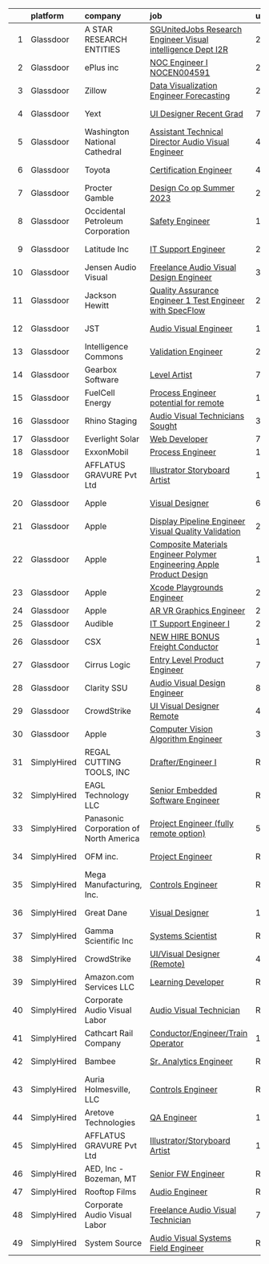 

|    | platform    | company                                | job                                                                                                                                                                                                                                                                                                                                                                                                                                                                                                                                                                                                                                                                                                                                                                                                                                                                                                                                                                                                                                                                                                                                                                                                                                                                                                                                       | update_time   | location                   |
|---:|:------------|:---------------------------------------|:------------------------------------------------------------------------------------------------------------------------------------------------------------------------------------------------------------------------------------------------------------------------------------------------------------------------------------------------------------------------------------------------------------------------------------------------------------------------------------------------------------------------------------------------------------------------------------------------------------------------------------------------------------------------------------------------------------------------------------------------------------------------------------------------------------------------------------------------------------------------------------------------------------------------------------------------------------------------------------------------------------------------------------------------------------------------------------------------------------------------------------------------------------------------------------------------------------------------------------------------------------------------------------------------------------------------------------------|:--------------|:---------------------------|
|  1 | Glassdoor   | A STAR RESEARCH ENTITIES               | [ SGUnitedJobs Research Engineer  Visual intelligence Dept   I2R](https://www.glassdoor.com/partner/jobListing.htm?pos=112&ao=1136043&s=58&guid=00000182153f3e9fbce4473bcef7d6aa&src=GD_JOB_AD&t=SR&vt=w&cs=1_6c81a1d7&cb=1658213843074&jobListingId=1008012696434&jrtk=3-0-1g8ajufnakuhc801-1g8ajufnqimbe800-32136e59615645e9-)                                                                                                                                                                                                                                                                                                                                                                                                                                                                                                                                                                                                                                                                                                                                                                                                                                                                                                                                                                                                          | 24h           | Marina, CA                 |
|  2 | Glassdoor   | ePlus inc                              | [NOC Engineer I   NOCEN004591](https://www.glassdoor.com/partner/jobListing.htm?pos=106&ao=1110586&s=58&guid=00000182153f3e9fbce4473bcef7d6aa&src=GD_JOB_AD&t=SR&vt=w&ea=1&cs=1_5d0c7cab&cb=1658213843073&jobListingId=1008011876262&cpc=8795CF9063CD573D&jrtk=3-0-1g8ajufnakuhc801-1g8ajufnqimbe800-c1a1146e7f5137f4--6NYlbfkN0B4q5ZfxtiYuHthRCrlNTaH3IgnRrb9iipLWN6eJD-7mZ_ik5fnnuNKhefJl6Hd362IS3-0FZIx51FzY_3PUMRlDhfarsQtnp610R3xYIa8GjsybH7Oi5BiUtKYyjtQQ6YMLsRQJYeScemAA8iD8L7BzfMIXfYz97mQEdjvaMQTiROmAkloMCW4TlLqcYedaWwK6hjyd7c0MWS2EcZpg4ZytDlztnOGyySxAVV_xij2hzWsEjyoGjwNkreWg8AzPVK8CciYu3zYMm9JGweT-DqLydSsSc2XkV3bQjy7NhmAxlg495qNF2XjGC_lNOUsAdc-a7TxFs1nuIL6Su0hWMsS9rRvKUQlpg4e8VqRZ7-42NI4h6AS8YUpyenSf60og-YjYmZJld3DOTdJzVeYRcHeGXKjUYW9B4rZkFxC5H9xKXzODctGvpmDEukerNc2X3o5PIo8sd9m9M_CkzePNoND8XjW1cLHYudXCd2TdOdk2WMafjmRHSMrlRPVB1kzcaY%3D)                                                                                                                                                                                                                                                                                                                                                                                                                                                                     | 24h           | Morrisville, NC            |
|  3 | Glassdoor   | Zillow                                 | [Data Visualization Engineer  Forecasting](https://www.glassdoor.com/partner/jobListing.htm?pos=105&ao=1110586&s=58&guid=00000182153f3e9fbce4473bcef7d6aa&src=GD_JOB_AD&t=SR&vt=w&cs=1_3de66ef8&cb=1658213843073&jobListingId=1008009974924&cpc=F41FEAB56D215062&jrtk=3-0-1g8ajufnakuhc801-1g8ajufnqimbe800-d868c07c2d356997--6NYlbfkN0ANMurRYyPEXg08u6OamUd1Mvhk-zhFSGYIZgoJR86UvQ_x0FKK8TrZZD49G3rLjS9351-x-6No9vewroK0RXymf7S6wVjZVN8dUa83l-lG8IH5BTIaSZCla6psNZzsj5Wpnh3AdSsRyIX-VMatVbzKAdaws98VPrDJtGKnFD3ZFpT2kFmuIXPcDTHd_FADegJ-Hi5MLdX4avsbhrYMLh_QYBuLARZrZO2p2eQ2Yt7FSMIsryaHH5_2Wsqvq48UsSHKp2lfaNrXwXH55VSOSuwndnkwe0VrPbjQ6Kk4IgjYRZei6Lu4na6RKbF6ReQV8QAevPQkYOmRsJkwRHNfFrOAQiaHzln62OOHKGH4eUppjgxV-B_u1bTEtyIzSgLgSgsv1FPvdVa2e16U67ASV4gvNosWsXWRtTzDKJf6e-QZO_5Q2DQFre0VF8Rwf4Tlkb_LX4nO8cgmh4MSIYCJzgHaShs0gjed-vG8U6tFjCpwyIBxQbBhhlPnta4hw37dCIbzmLgAH0rWsLmJmp3MkLr9aXMEhLl5d3UrOd4I48C0Yv2zTg2nOY3CcYtiTqg4Hwyhq3BRi8L4CtKwx2qrzorisaZQk2igs7LOVy_4G3HFa3tV5_uGJ04TAza3MsKGt-yUbSo3I3kd-CIP3BhV34VYTy3U9Pu2iLND10kRGpfsoeYxx9ioh7C6vdL4wyZ7GyMchfEhAAzcj3DcLHN0PsDLL4PPJwTvRnaByklzsKuGgvyM_kMHDKjKRp-Hyyf4Hp7l4DlJEFFfuK44I2DRnbP5Z6K0tk5ggQmpsERa7V_75uaK1sanAaIJprvcAxDxqj8eRF1SpfxeewRgw8_28bnKQ4bn4SKI40SN-s_d-QlEvSCniSfjmqcXO3kuRd6kC0s%3D)                                                              | 2d            | Remote                     |
|  4 | Glassdoor   | Yext                                   | [UI Designer  Recent Grad](https://www.glassdoor.com/partner/jobListing.htm?pos=120&ao=1136043&s=58&guid=00000182153f3e9fbce4473bcef7d6aa&src=GD_JOB_AD&t=SR&vt=w&ea=1&cs=1_8e05558a&cb=1658213843074&jobListingId=1007997778368&jrtk=3-0-1g8ajufnakuhc801-1g8ajufnqimbe800-a0e3c238307e8cd0-)                                                                                                                                                                                                                                                                                                                                                                                                                                                                                                                                                                                                                                                                                                                                                                                                                                                                                                                                                                                                                                            | 7d            | Washington, DC             |
|  5 | Glassdoor   | Washington National Cathedral          | [Assistant Technical Director  Audio Visual Engineer](https://www.glassdoor.com/partner/jobListing.htm?pos=122&ao=1136043&s=58&guid=00000182153f3e9fbce4473bcef7d6aa&src=GD_JOB_AD&t=SR&vt=w&ea=1&cs=1_eb3c3304&cb=1658213843074&jobListingId=1008005571666&jrtk=3-0-1g8ajufnakuhc801-1g8ajufnqimbe800-3a68cdc7bfec4983-)                                                                                                                                                                                                                                                                                                                                                                                                                                                                                                                                                                                                                                                                                                                                                                                                                                                                                                                                                                                                                 | 4d            | Washington, DC             |
|  6 | Glassdoor   | Toyota                                 | [Certification Engineer](https://www.glassdoor.com/partner/jobListing.htm?pos=121&ao=1136043&s=58&guid=00000182153f3e9fbce4473bcef7d6aa&src=GD_JOB_AD&t=SR&vt=w&cs=1_23d4e23f&cb=1658213843074&jobListingId=1008005496819&jrtk=3-0-1g8ajufnakuhc801-1g8ajufnqimbe800-fb08989d3a435d18-)                                                                                                                                                                                                                                                                                                                                                                                                                                                                                                                                                                                                                                                                                                                                                                                                                                                                                                                                                                                                                                                   | 4d            | Ann Arbor, MI              |
|  7 | Glassdoor   | Procter   Gamble                       | [Design Co op Summer 2023](https://www.glassdoor.com/partner/jobListing.htm?pos=118&ao=1136043&s=58&guid=00000182153f3e9fbce4473bcef7d6aa&src=GD_JOB_AD&t=SR&vt=w&cs=1_9e6d8252&cb=1658213843074&jobListingId=1008012946567&jrtk=3-0-1g8ajufnakuhc801-1g8ajufnqimbe800-029ec8fbf5bcf70e-)                                                                                                                                                                                                                                                                                                                                                                                                                                                                                                                                                                                                                                                                                                                                                                                                                                                                                                                                                                                                                                                 | 24h           | Cincinnati, OH             |
|  8 | Glassdoor   | Occidental Petroleum Corporation       | [Safety Engineer](https://www.glassdoor.com/partner/jobListing.htm?pos=125&ao=1136043&s=58&guid=00000182153f3e9fbce4473bcef7d6aa&src=GD_JOB_AD&t=SR&vt=w&cs=1_e9151d4f&cb=1658213843074&jobListingId=1007990335234&jrtk=3-0-1g8ajufnakuhc801-1g8ajufnqimbe800-d4f28e437f1896c1-)                                                                                                                                                                                                                                                                                                                                                                                                                                                                                                                                                                                                                                                                                                                                                                                                                                                                                                                                                                                                                                                          | 11d           | Pasadena, TX               |
|  9 | Glassdoor   | Latitude  Inc                          | [IT Support Engineer](https://www.glassdoor.com/partner/jobListing.htm?pos=110&ao=1110586&s=58&guid=00000182153f3e9fbce4473bcef7d6aa&src=GD_JOB_AD&t=SR&vt=w&ea=1&cs=1_4c5ab453&cb=1658213843074&jobListingId=1008011851782&cpc=3BA4CE39D5B5DEF5&jrtk=3-0-1g8ajufnakuhc801-1g8ajufnqimbe800-53008a699198e315--6NYlbfkN0DHl9MnwPpq1bbpPHgKt1JoxxtgUYxcPgpGa7590zZ_bSO6C83MMtUscRZ8bkrEfXsJ-zf2zrL30GhvlPkphklobUWUc-pIaVkgHFMcvJhua_IEUVbJHz0R3ShZvCu8JVLK0FjEN9-S3UAkPlJZDEoE2wFTlj5xj_XtjktqxlhLYJBXZl-RcN_bJeaBOx2M5C4E1Qs0nw8FggesNU7_5DxPXkg74Kyo0UHfK65cBxRL6lqZlmODZapuAIPoicOcJy_4iibn41sKMpnmj5WYZRppm_WqUEJ6Jsncv-gJYFYHH0BKz9tRldcF8yh727Bj7lzrjlfPUtgmLC04YZK50qTii7RVeT1-XAipfVmw-qf89qdS0SDQIzm_qiPwqfwmhC4YijRskZKx744lLdpYOXGMB4EsyEwZkSBMAWlsiZpWEDIir8YEsL0RH937MIj1ULbIVJmtYooi-xmZk76ELQ7Pl-vNz8s-tOsAb2MKpkoF9QtsZ7TnHdb90hgmw6ZDvwxnSswqglsxNwgJwbfnFKr9)                                                                                                                                                                                                                                                                                                                                                                                                                                                            | 24h           | Rockaway, NJ               |
| 10 | Glassdoor   | Jensen Audio Visual                    | [Freelance Audio Visual Design Engineer](https://www.glassdoor.com/partner/jobListing.htm?pos=102&ao=1110586&s=58&guid=00000182153f3e9fbce4473bcef7d6aa&src=GD_JOB_AD&t=SR&vt=w&ea=1&cs=1_f0231838&cb=1658213843073&jobListingId=1008008655393&cpc=48B9F4758953335C&jrtk=3-0-1g8ajufnakuhc801-1g8ajufnqimbe800-2b26840a77cfcb6f--6NYlbfkN0B91O5vKeJxR9_hxmDa8e6Q5G1GjibsWHgJn1skfYlPwkAXe845tnLEvoI6XuF0eBIBIhcz0HPUIe79UujOZBVd63yv6bxa1aImQmynUaNewE95G793KRTOknt_ThP5QTrQDOUmd5gLH-22R2jo_gzJCrI3Bf2XfHqThDx0q7NMMsUMDd3ajSAC3ZreR5MhGkj-fr-NMkeDhTSiUKttxe12n8cR4-kUZ_R5TbquqBTYrWwm6wgeirM-gMAo_YV-OZcKdxkNi5JXBzgbn0I0w_sAZoY1rd_Ciq2m5X7IBrgJpjdiGIp1VxSt6yjx9ZRY2b4QkzAz2ALTxBspNkKTGEexuske5tumGbL0OUKFhWHAlnVd1iYIm056SocMJDHqUy7Sj5FQlaV3oIaX_v8MFTEbI1UXFs_xH0lGAhY5Sq50tYnWogRp-JQUYBqk9T04Ndzhv2MjtuGpo5nkRQNj0t7Znd3sD40PqyFTDeJlsjxsX8VpEZ2xaPcpSJwOxnZHk5bjFVRmriDl7G1xWdFe2kN1YyBP6ZaF7AI%3D)                                                                                                                                                                                                                                                                                                                                                                                                                           | 3d            | Remote                     |
| 11 | Glassdoor   | Jackson Hewitt                         | [Quality Assurance Engineer 1   Test Engineer   with SpecFlow ](https://www.glassdoor.com/partner/jobListing.htm?pos=115&ao=1136043&s=58&guid=00000182153f3e9fbce4473bcef7d6aa&src=GD_JOB_AD&t=SR&vt=w&ea=1&cs=1_5a5876d0&cb=1658213843074&jobListingId=1008012930903&jrtk=3-0-1g8ajufnakuhc801-1g8ajufnqimbe800-92ece8d95113ddfb-)                                                                                                                                                                                                                                                                                                                                                                                                                                                                                                                                                                                                                                                                                                                                                                                                                                                                                                                                                                                                       | 24h           | Remote                     |
| 12 | Glassdoor   | JST                                    | [Audio Visual Engineer](https://www.glassdoor.com/partner/jobListing.htm?pos=119&ao=1136043&s=58&guid=00000182153f3e9fbce4473bcef7d6aa&src=GD_JOB_AD&t=SR&vt=w&ea=1&cs=1_cc1cbbfc&cb=1658213843074&jobListingId=1007984952579&jrtk=3-0-1g8ajufnakuhc801-1g8ajufnqimbe800-5a5a177b458db36f-)                                                                                                                                                                                                                                                                                                                                                                                                                                                                                                                                                                                                                                                                                                                                                                                                                                                                                                                                                                                                                                               | 13d           | Washington, DC             |
| 13 | Glassdoor   | Intelligence Commons                   | [Validation Engineer](https://www.glassdoor.com/partner/jobListing.htm?pos=101&ao=1110586&s=58&guid=00000182153f3e9fbce4473bcef7d6aa&src=GD_JOB_AD&t=SR&vt=w&ea=1&cs=1_0bd75e17&cb=1658213843072&jobListingId=1008012538433&cpc=A0637F14311B9419&jrtk=3-0-1g8ajufnakuhc801-1g8ajufnqimbe800-8880a2d5a8b09fcb--6NYlbfkN0DeXU0vMxLyKhfauY-dgUBa_3v1DHLtGGo4EP_Dl8CiY3vcLdlFpMXd0O9VuEXxL1iZ2L2Jhc7D11ee2axo0SSDvd8YtN4AEeRZvCIXJyz_GPkszm6vjh-0c6lg0brChkyE1H6tm2houh2HhErMohg6zCSuMZhGna8wcwLYTqGq-TUJ7Mu5iWKd0OqnEawaGjlRdoy_3ctNv7n8kl18Nafnel3b3WhHY8m9lgLXiTaqPbD3PIci9Kju82UmXq47Q9xx0ODPuxbjPJvpmWGKpXS6L8Lir4nBHGO8d_e1duUqEgo3rUs9OJNfbcU53a2eHYYq6uriEnFZJYD751BEpUS_2eEGY4ikHmL_DqaBhG27ickT2_ITjNZTCSWIDPVgI5AL9uSt50YgDmXKJcfUom3OvZmynZ2s--3KbbMX3lgBgJuZoal17cFXq6UTcyc2jmGsNSucY9FL6HIiC_gFeIawajqj7tGwxaqaY2LcA1kxF77ujkI5xA4PyxoxZAOBnQwBuDL5Cewe9A%3D%3D)                                                                                                                                                                                                                                                                                                                                                                                                                                                                | 24h           | Remote                     |
| 14 | Glassdoor   | Gearbox Software                       | [Level Artist](https://www.glassdoor.com/partner/jobListing.htm?pos=123&ao=1136043&s=58&guid=00000182153f3e9fbce4473bcef7d6aa&src=GD_JOB_AD&t=SR&vt=w&ea=1&cs=1_dd7aaa79&cb=1658213843076&jobListingId=1007998860834&jrtk=3-0-1g8ajufnakuhc801-1g8ajufnqimbe800-5d74b8d77b5eaed8-)                                                                                                                                                                                                                                                                                                                                                                                                                                                                                                                                                                                                                                                                                                                                                                                                                                                                                                                                                                                                                                                        | 7d            | Frisco, TX                 |
| 15 | Glassdoor   | FuelCell Energy                        | [Process Engineer  potential for remote ](https://www.glassdoor.com/partner/jobListing.htm?pos=104&ao=1110586&s=58&guid=00000182153f3e9fbce4473bcef7d6aa&src=GD_JOB_AD&t=SR&vt=w&ea=1&cs=1_35e946c9&cb=1658213843073&jobListingId=1007987377613&cpc=5EFBB0462F9C6B7A&jrtk=3-0-1g8ajufnakuhc801-1g8ajufnqimbe800-a18775f672e6080d--6NYlbfkN0D-czB5s0GPRDgcR1sV-RphSeikqv8-Bbo1AQgfuWEkCw7SfK2BS6dHXHC71wIOiPV1DLczV_GThehl2BhNxMo1Gnntw1gJLGHvdv3yJUWi36eYU04Q8iEI2LH2hUSeGS627F90n0W5WqzIUAZ_ey1zxM1ISYLcG1_JiaESjvimax1ifA9VglnQeQXfUyf1_khbVyHjgHf9RY0TDietMpMbQqH-Z3UWMDZhd_KTmMkVF2gH8P8SV8tfwJdpx61E99qTkz2y5C6RapAg4CW5z0JM_EFW6AMbeu1YQTuBB9SwvOz7Pe7nRLDV0p-tnJHPvetqn2xKgSvycFop0yqyDyHdHBsGoWMZ914gc9Pfb1nDRHnLOtScA6GGuRjCMweVkPmLVGNXsK8d7_FtyEu4AE5JAy_fycpH_31WBuHYR8L0Zsse-IK43NBP4UJUij_ka_D1OhdHX235zBA3W2PC93M-S_LC6-iINft9Q4c7QXQ1sVMlyDq9Ugc7uSvyv_e_WZvn4jxlDuiPbQ%3D%3D)                                                                                                                                                                                                                                                                                                                                                                                                                                            | 12d           | Remote                     |
| 16 | Glassdoor   | Rhino Staging                          | [Audio Visual Technicians Sought](https://www.glassdoor.com/partner/jobListing.htm?pos=128&ao=1136043&s=58&guid=00000182153f3e9fbce4473bcef7d6aa&src=GD_JOB_AD&t=SR&vt=w&ea=1&cs=1_84b87092&cb=1658213843075&jobListingId=1008008998225&jrtk=3-0-1g8ajufnakuhc801-1g8ajufnqimbe800-7f7fb0eda0acb72b-)                                                                                                                                                                                                                                                                                                                                                                                                                                                                                                                                                                                                                                                                                                                                                                                                                                                                                                                                                                                                                                     | 3d            | Washington, DC             |
| 17 | Glassdoor   | Everlight Solar                        | [Web Developer](https://www.glassdoor.com/partner/jobListing.htm?pos=109&ao=1110586&s=58&guid=00000182153f3e9fbce4473bcef7d6aa&src=GD_JOB_AD&t=SR&vt=w&ea=1&cs=1_f8f929ab&cb=1658213843074&jobListingId=1007998783458&cpc=2CAED5C921A5F994&jrtk=3-0-1g8ajufnakuhc801-1g8ajufnqimbe800-ae2e632a2bdfd1a7--6NYlbfkN0DiMy2NhEaKbhSnbKA9vEPP_1TIGIXCWIIWgbDV5JSnsBb0kdtEmvL1B5vgv8p-Kv8Qsc5DAr7pEU-_STUYOMLYuW7AtiSPykVTPdgknvyx-X8Gf_hTDt5t3kq3ndWkoFY2r4bJ1mw2Aq0bblPN6gTMh_6VfbJfKKIfrKe76QABj6P1JshKKCPUJ4tu4Kt_ovbXKbG9-HxeUVNPhM_p4h53PnzHZznIPEBqwz2YWi7shdRjU5XGOrIxg-VP11G2erdobG1BgHTAskNUD9WBpaS3OeRWxN9sYPqCCy1P_UMNDxOVBZjSvRLFHNWyR_xlG3q3nruto43UUPUAe5B-uBNXkncOAoKezmgUO-zbFRLWPvVdL-mhohBCxgutBexeEnw5MQc71UqtSuT7wsbNzyBMpDDn01w1SVpJ_R7M26CE_z9nhCXA7f3_AAzIVFLpt1ljUla_iLpb1M8FyHtKAbaaYvSBdj27D6gvkjl36krofJlYfS1zEqUGk3JWCJhRsCJf-70Rj9tEDA%3D%3D)                                                                                                                                                                                                                                                                                                                                                                                                                                                                      | 7d            | Remote                     |
| 18 | Glassdoor   | ExxonMobil                             | [Process Engineer](https://www.glassdoor.com/partner/jobListing.htm?pos=113&ao=1136043&s=58&guid=00000182153f3e9fbce4473bcef7d6aa&src=GD_JOB_AD&t=SR&vt=w&cs=1_2ab1276b&cb=1658213843074&jobListingId=1008011007930&jrtk=3-0-1g8ajufnakuhc801-1g8ajufnqimbe800-81d2f11b878d01d1-)                                                                                                                                                                                                                                                                                                                                                                                                                                                                                                                                                                                                                                                                                                                                                                                                                                                                                                                                                                                                                                                         | 1d            | Baytown, TX                |
| 19 | Glassdoor   | AFFLATUS GRAVURE Pvt Ltd               | [Illustrator Storyboard Artist](https://www.glassdoor.com/partner/jobListing.htm?pos=126&ao=1136043&s=58&guid=00000182153f3e9fbce4473bcef7d6aa&src=GD_JOB_AD&t=SR&vt=w&ea=1&cs=1_b7a4fe99&cb=1658213843075&jobListingId=1007993914012&jrtk=3-0-1g8ajufnakuhc801-1g8ajufnqimbe800-c403801fa18c8bfc-)                                                                                                                                                                                                                                                                                                                                                                                                                                                                                                                                                                                                                                                                                                                                                                                                                                                                                                                                                                                                                                       | 10d           | Remote                     |
| 20 | Glassdoor   | Apple                                  | [Visual Designer](https://www.glassdoor.com/partner/jobListing.htm?pos=130&ao=1136043&s=58&guid=00000182153f3e9fbce4473bcef7d6aa&src=GD_JOB_AD&t=SR&vt=w&cs=1_e943d07f&cb=1658213843075&jobListingId=1008000374433&jrtk=3-0-1g8ajufnakuhc801-1g8ajufnqimbe800-b78be20b3aa44506-)                                                                                                                                                                                                                                                                                                                                                                                                                                                                                                                                                                                                                                                                                                                                                                                                                                                                                                                                                                                                                                                          | 6d            | Cupertino, CA              |
| 21 | Glassdoor   | Apple                                  | [Display Pipeline Engineer   Visual Quality Validation](https://www.glassdoor.com/partner/jobListing.htm?pos=111&ao=1136043&s=58&guid=00000182153f3e9fbce4473bcef7d6aa&src=GD_JOB_AD&t=SR&vt=w&cs=1_95b99a3f&cb=1658213843074&jobListingId=1008013498573&jrtk=3-0-1g8ajufnakuhc801-1g8ajufnqimbe800-db876a216a3bd0db-)                                                                                                                                                                                                                                                                                                                                                                                                                                                                                                                                                                                                                                                                                                                                                                                                                                                                                                                                                                                                                    | 24h           | Cupertino, CA              |
| 22 | Glassdoor   | Apple                                  | [Composite Materials Engineer  Polymer Engineering   Apple Product Design](https://www.glassdoor.com/partner/jobListing.htm?pos=117&ao=1136043&s=58&guid=00000182153f3e9fbce4473bcef7d6aa&src=GD_JOB_AD&t=SR&vt=w&cs=1_7c1a0cde&cb=1658213843074&jobListingId=1008010172241&jrtk=3-0-1g8ajufnakuhc801-1g8ajufnqimbe800-56c511ca95ff83ff-)                                                                                                                                                                                                                                                                                                                                                                                                                                                                                                                                                                                                                                                                                                                                                                                                                                                                                                                                                                                                 | 1d            | Cupertino, CA              |
| 23 | Glassdoor   | Apple                                  | [Xcode Playgrounds Engineer](https://www.glassdoor.com/partner/jobListing.htm?pos=127&ao=1136043&s=58&guid=00000182153f3e9fbce4473bcef7d6aa&src=GD_JOB_AD&t=SR&vt=w&cs=1_8cd72abc&cb=1658213843075&jobListingId=1008011764321&jrtk=3-0-1g8ajufnakuhc801-1g8ajufnqimbe800-923e1c2a4765ed57-)                                                                                                                                                                                                                                                                                                                                                                                                                                                                                                                                                                                                                                                                                                                                                                                                                                                                                                                                                                                                                                               | 24h           | Cupertino, CA              |
| 24 | Glassdoor   | Apple                                  | [AR VR Graphics Engineer](https://www.glassdoor.com/partner/jobListing.htm?pos=107&ao=1110586&s=58&guid=00000182153f3e9fbce4473bcef7d6aa&src=GD_JOB_AD&t=SR&vt=w&cs=1_6819255d&cb=1658213843073&jobListingId=1008013507068&cpc=334ABAF5D42DC775&jrtk=3-0-1g8ajufnakuhc801-1g8ajufnqimbe800-3045849e5280c9d4--6NYlbfkN0BvKrLyj5gPmtZO9T8euul8TCxuuKNOtzRJOomxnwSEodTz2Bc-sPZl1dBMH13w-jO_LNxfZwWeRIoNEeCpy85_IlWrqg_h1GsMWe9RsQwUxWH9gVS8Z2YZwvQXQYQitxjx3-FbWNzlNfo_kQCajLJQLu9ugC8EnASoXYA5GlfGmx-KC0u6YJUYzNnWzZweHSKo7pCuCx0xVjtW29Ap-2pqMxpOwYdhGcz4xV6JzKHsOArBj_7auAcpp16n1m4KDCify9nfojQuYg3kKjQNNU6is-gD7brdAgv4seDcvathTgOHvhdVIQMgTQ7cCzsfWUVv_FE7sY22z2JE4GG1RRhlJnXA2dEfGbpKQ82IfOvJbQpJGoDeUkOC3uLWCkmJOZ9KnIe7bcpQjGLF_JSM9-vqtH3tN88j5ew37i29nvLsqQKng3zjEjm4tSXLasBbxfsZX0MVSVi0tTj5Qozs5YEff9iRNGyZKt17vWLiiwN9iAoINgvjRM_mNef28oCrrePA9Nt_5rxIPQeNuyfyRBSeXVmigJyAfTngZLHbHY1wDvNREcAF1IfhvUGuKbodVZXEBFeo1hD9ycqEdFbYsRgRiE6mh80XXSLNQbnpv0PmxeT1rZgUjzEvwJBzHG98wMRe5EOb7VeoVWPTxm0cykU4nKta7vB65pd_SzoBKsig8NXNAOgPXHClGSlhYRYK0JZYxg6TedwIdBCByhViHqOyebPQNA_rA0E30TWRoe_uBpL_uc_uOz8JWpiQc3ON-02oHplZbvm8e56rUpw5-xtVAOEfRNWuE20984WTDgLyoCnPSXUnMXSS2m5a5RWAGmnOdJb_xXPs_O_4roo8q-i9hCwP7DxGtL5EpnWBiCRmuSLO0xGk1UVV8PVCoIlolRWqTjOWAmYoc2OnLCfHkglR9zDNLw7eQZdW7xpep6fUgnyPOw2vST_x9NsDwlUgvCicbtSgyZkuXw%3D%3D) | 24h           | Seattle, WA                |
| 25 | Glassdoor   | Audible                                | [IT Support Engineer I](https://www.glassdoor.com/partner/jobListing.htm?pos=103&ao=1110586&s=58&guid=00000182153f3e9fbce4473bcef7d6aa&src=GD_JOB_AD&t=SR&vt=w&cs=1_7ae29c59&cb=1658213843072&jobListingId=1008011779261&cpc=48B9F4758953335C&jrtk=3-0-1g8ajufnakuhc801-1g8ajufnqimbe800-08cbb5488d82140d--6NYlbfkN0Bdd4o5uokT9skMYzkzH2dUVVc_sjS2wyLHOFjCY0bjoWlY3EBfcPTk1JugYgQlrlINb-qWzGPhbPDcENh_Qiht27vlZ61Q054qg4-aVuNTUSiiuC6Y1-6hjE2GH_yWsNUvLLnM4Na344eu-1hO0krlqOuE201mMEz1Ww-Wg3RfdYDMYXG268KIWkJ6sxSAKaWLOYZZcwktw6yuV6i_oyhAcSwb8pko95i9GHqJBRuQPBmj4EYxbqnRkVp4aGTsSE9vCESzHMEUlORmYlI3tjAMhyWxwZ7w77demWqJKX_BT8am9-25Uz8PvfxkyiypIUwfUFKF_26SZWoS8k5iwKBjWv2FH8kvpL1KSjwnlsTHnsGDZqU5U0KzUVE-7I7jUlLAs4jf_3UpYg7sVFeo-ln5hyvcECzQwNgbUUH3-ni0Htsor4JkKhKy9RzPO9U-FY4%3D)                                                                                                                                                                                                                                                                                                                                                                                                                                                                                                                                                 | 24h           | Newark, NJ                 |
| 26 | Glassdoor   | CSX                                    | [NEW HIRE BONUS Freight Conductor](https://www.glassdoor.com/partner/jobListing.htm?pos=108&ao=1110586&s=58&guid=00000182153f3e9fbce4473bcef7d6aa&src=GD_JOB_AD&t=SR&vt=w&cs=1_cca332f9&cb=1658213843073&jobListingId=1007985107709&cpc=8795CF9063CD573D&jrtk=3-0-1g8ajufnakuhc801-1g8ajufnqimbe800-f09687135ad92713--6NYlbfkN0B4r7QDcS1FYldRU7VPv1R0Vj7kpMu-sKqn6UUkSgegOydivzZDyt9sEkzJ1oC44s0eO-pVNtZr0SHUIw2kbq-jpsA3gsVP6ybF62MgqJrByX2JBq0XSROvVpjOjS9WUd2YsGvif0G-38C08esSzWTGo2qHCX9NmsiSzs_bkW9H4hqv7MAqi7jqTwk_PNGeQ7ekgwXROXKVMgmO3VOl10qgvo9H8WsYXEaKh-n1CPhdwvuGW_-qO-Vcs_CG3xDSW8sT5bg_k21TKa540V1GA5Hpb_YYlpddodjqbBXPHiPXL53c-5mwS6YmiTDfBNQgyi4rBTDc2_Nh2B2sMD_hm1tjBExZUSHVjlQzulgcoPRYuRpgqkBFbJTDiYzJ2q-Y5NxoxWIW25x35HVbJn6WlavZTK5vMtJTMPGicYjvwV5fqRNcUL-GZ0QKkZUQ2AAiAT9h5yLTrd6UfJsDiLbqzNaeatCByPS2FAef5VBGtdgZzu0e8nJ-V7aZrDCDYIDD-EOiR9ijmXw2C6LMG__m2_U-WyDEjL7DV1KoqX-hvHe524fZegYm8BDxEIsSLiKzLjKOL6fPtUGz3TBRSw_ieBE2)                                                                                                                                                                                                                                                                                                                                                                                    | 13d           | Hagerstown, MD             |
| 27 | Glassdoor   | Cirrus Logic                           | [Entry Level Product Engineer](https://www.glassdoor.com/partner/jobListing.htm?pos=129&ao=1136043&s=58&guid=00000182153f3e9fbce4473bcef7d6aa&src=GD_JOB_AD&t=SR&vt=w&cs=1_756fbc4f&cb=1658213843075&jobListingId=1007998518411&jrtk=3-0-1g8ajufnakuhc801-1g8ajufnqimbe800-9167a0310617da63-)                                                                                                                                                                                                                                                                                                                                                                                                                                                                                                                                                                                                                                                                                                                                                                                                                                                                                                                                                                                                                                             | 7d            | Remote                     |
| 28 | Glassdoor   | Clarity SSU                            | [Audio Visual Design Engineer](https://www.glassdoor.com/partner/jobListing.htm?pos=116&ao=1136043&s=58&guid=00000182153f3e9fbce4473bcef7d6aa&src=GD_JOB_AD&t=SR&vt=w&ea=1&cs=1_af71694c&cb=1658213843074&jobListingId=1007995800311&jrtk=3-0-1g8ajufnakuhc801-1g8ajufnqimbe800-407bc9f77d9583b7-)                                                                                                                                                                                                                                                                                                                                                                                                                                                                                                                                                                                                                                                                                                                                                                                                                                                                                                                                                                                                                                        | 8d            | Remote                     |
| 29 | Glassdoor   | CrowdStrike                            | [UI Visual Designer  Remote ](https://www.glassdoor.com/partner/jobListing.htm?pos=114&ao=1136043&s=58&guid=00000182153f3e9fbce4473bcef7d6aa&src=GD_JOB_AD&t=SR&vt=w&cs=1_000d1569&cb=1658213843074&jobListingId=1008005239713&jrtk=3-0-1g8ajufnakuhc801-1g8ajufnqimbe800-799866f077c4d91d-)                                                                                                                                                                                                                                                                                                                                                                                                                                                                                                                                                                                                                                                                                                                                                                                                                                                                                                                                                                                                                                              | 4d            | Remote                     |
| 30 | Glassdoor   | Apple                                  | [Computer Vision Algorithm Engineer](https://www.glassdoor.com/partner/jobListing.htm?pos=124&ao=1136043&s=58&guid=00000182153f3e9fbce4473bcef7d6aa&src=GD_JOB_AD&t=SR&vt=w&cs=1_5008e424&cb=1658213843074&jobListingId=1008009264061&jrtk=3-0-1g8ajufnakuhc801-1g8ajufnqimbe800-aa11bf30f83996b1-)                                                                                                                                                                                                                                                                                                                                                                                                                                                                                                                                                                                                                                                                                                                                                                                                                                                                                                                                                                                                                                       | 3d            | Cupertino, CA              |
| 31 | SimplyHired | REGAL CUTTING TOOLS, INC               | [Drafter/Engineer I](https://www.simplyhired.com/job/WfS0fI5l4Ujh8p0oPBq7KPV4tnd7S7ht7My-q7XDW4ayIUkz_isGXA?q=visual+engineer)                                                                                                                                                                                                                                                                                                                                                                                                                                                                                                                                                                                                                                                                                                                                                                                                                                                                                                                                                                                                                                                                                                                                                                                                            | Recently      | Loris, SC                  |
| 32 | SimplyHired | EAGL Technology LLC                    | [Senior Embedded Software Engineer](https://www.simplyhired.com/job/NRRLlY71XTwxn_6ghOkoDVqUm-CRYtq1XwytwTuYQvGMi8LxjjIksw?q=visual+engineer)                                                                                                                                                                                                                                                                                                                                                                                                                                                                                                                                                                                                                                                                                                                                                                                                                                                                                                                                                                                                                                                                                                                                                                                             | Recently      | Albuquerque, NM            |
| 33 | SimplyHired | Panasonic Corporation of North America | [Project Engineer (fully remote option)](https://www.simplyhired.com/job/Ohk1ohMDHIVneaW_x7DVYwWloYA7UyztWgBIaxcww9TyX-GtChiDmQ?q=visual+engineer)                                                                                                                                                                                                                                                                                                                                                                                                                                                                                                                                                                                                                                                                                                                                                                                                                                                                                                                                                                                                                                                                                                                                                                                        | 5d            | Newark, NJ                 |
| 34 | SimplyHired | OFM inc.                               | [Project Engineer](https://www.simplyhired.com/job/rctM7Myzj1F8NzUucNGMJ7woioZaRPx8uV3KjzubMkOFS4qp3vb2kQ?q=visual+engineer)                                                                                                                                                                                                                                                                                                                                                                                                                                                                                                                                                                                                                                                                                                                                                                                                                                                                                                                                                                                                                                                                                                                                                                                                              | Recently      | Remote +2 locations        |
| 35 | SimplyHired | Mega Manufacturing, Inc.               | [Controls Engineer](https://www.simplyhired.com/job/A-PuLvSL_MSX4LQRH98oIWQQrXj2TQ7eGS_jFvpYgV-Fy8o4GRfiNw?q=visual+engineer)                                                                                                                                                                                                                                                                                                                                                                                                                                                                                                                                                                                                                                                                                                                                                                                                                                                                                                                                                                                                                                                                                                                                                                                                             | Recently      | Rockford, IL               |
| 36 | SimplyHired | Great Dane                             | [Visual Designer](https://www.simplyhired.com/job/653tBe6BS6RDFxF7bxlGJpx4Q1Qdgg2X3774rXsl9OLSmMhtZbbjxA?q=visual+engineer)                                                                                                                                                                                                                                                                                                                                                                                                                                                                                                                                                                                                                                                                                                                                                                                                                                                                                                                                                                                                                                                                                                                                                                                                               | 11d           | Savannah, GA               |
| 37 | SimplyHired | Gamma Scientific Inc                   | [Systems Scientist](https://www.simplyhired.com/job/PDWdyjpM5wtOoHm8GbOot34XUIkZL9izEQx4inJCRZcU_LaF-kbm0A?q=visual+engineer)                                                                                                                                                                                                                                                                                                                                                                                                                                                                                                                                                                                                                                                                                                                                                                                                                                                                                                                                                                                                                                                                                                                                                                                                             | Recently      | San Diego, CA              |
| 38 | SimplyHired | CrowdStrike                            | [UI/Visual Designer (Remote)](https://www.simplyhired.com/job/o8Nvrhk9F8lenBx6b7AC0C_6d5p_5ZQZqCNkaELGz0M3Jv0KXlyELw?q=visual+engineer)                                                                                                                                                                                                                                                                                                                                                                                                                                                                                                                                                                                                                                                                                                                                                                                                                                                                                                                                                                                                                                                                                                                                                                                                   | 4d            | Remote                     |
| 39 | SimplyHired | Amazon.com Services LLC                | [Learning Developer](https://www.simplyhired.com/job/_ML4-UC18h-vLgZvK8ELrmhTNGnt8lCy2lfByPgqU3pxDGyR8RYing?q=visual+engineer)                                                                                                                                                                                                                                                                                                                                                                                                                                                                                                                                                                                                                                                                                                                                                                                                                                                                                                                                                                                                                                                                                                                                                                                                            | Recently      | Remote                     |
| 40 | SimplyHired | Corporate Audio Visual Labor           | [Audio Visual Technician](https://www.simplyhired.com/job/Z4pxjqnwlbV0ubglZNjq3sWruBZAWyLzkAX8nQWLgCd1S4pIH1qKzw?q=visual+engineer)                                                                                                                                                                                                                                                                                                                                                                                                                                                                                                                                                                                                                                                                                                                                                                                                                                                                                                                                                                                                                                                                                                                                                                                                       | Recently      | Nashville, TN +5 locations |
| 41 | SimplyHired | Cathcart Rail Company                  | [Conductor/Engineer/Train Operator](https://www.simplyhired.com/job/1lGnQGIh0zb4YeIwNJKod2w_1QUgsWtENYMTlovc2HKxl9YUgWqtfw?q=visual+engineer)                                                                                                                                                                                                                                                                                                                                                                                                                                                                                                                                                                                                                                                                                                                                                                                                                                                                                                                                                                                                                                                                                                                                                                                             | 11d           | Roxboro, NC                |
| 42 | SimplyHired | Bambee                                 | [Sr. Analytics Engineer](https://www.simplyhired.com/job/ZZXhaUcM0LBlNJs4mwREP-vrcd3Aj71umRs6e1mRMMTe34b2atO5RA?q=visual+engineer)                                                                                                                                                                                                                                                                                                                                                                                                                                                                                                                                                                                                                                                                                                                                                                                                                                                                                                                                                                                                                                                                                                                                                                                                        | Recently      | Los Angeles, CA            |
| 43 | SimplyHired | Auria Holmesville, LLC                 | [Controls Engineer](https://www.simplyhired.com/job/H9ySpmzmX41Kf7rJJ0QB-GNk_MmlHglemE5OHIkVFEeemfRG1kNQKw?q=visual+engineer)                                                                                                                                                                                                                                                                                                                                                                                                                                                                                                                                                                                                                                                                                                                                                                                                                                                                                                                                                                                                                                                                                                                                                                                                             | Recently      | Holmesville, OH            |
| 44 | SimplyHired | Aretove Technologies                   | [QA Engineer](https://www.simplyhired.com/job/JM7ttRwarI3j82fv991v2y1jyEO7tg-DJXrcP0y-aMQQ4BGuRt7qJw?q=visual+engineer)                                                                                                                                                                                                                                                                                                                                                                                                                                                                                                                                                                                                                                                                                                                                                                                                                                                                                                                                                                                                                                                                                                                                                                                                                   | 11d           | New York, NY               |
| 45 | SimplyHired | AFFLATUS GRAVURE Pvt Ltd               | [Illustrator/Storyboard Artist](https://www.simplyhired.com/job/3hWfT3a4tUFg4oH4quVpAV5P60ZY3SgpyN-SYuttUpCB66pl8iMTOA?q=visual+engineer)                                                                                                                                                                                                                                                                                                                                                                                                                                                                                                                                                                                                                                                                                                                                                                                                                                                                                                                                                                                                                                                                                                                                                                                                 | 10d           | Remote                     |
| 46 | SimplyHired | AED, Inc - Bozeman, MT                 | [Senior FW Engineer](https://www.simplyhired.com/job/zINmUZXgScoXXgS_gyiF3t60esMGL8VWIM8nJ8Kv2CvxPHXAK-fHew?q=visual+engineer)                                                                                                                                                                                                                                                                                                                                                                                                                                                                                                                                                                                                                                                                                                                                                                                                                                                                                                                                                                                                                                                                                                                                                                                                            | Recently      | Bozeman, MT                |
| 47 | SimplyHired | Rooftop Films                          | [Audio Engineer](https://www.simplyhired.com/job/6J_QMIk6tHxx5jlR5Uth2LuY5SXToFDWy8dNgUy8qNkoH5gs7F9o9A?q=visual+engineer)                                                                                                                                                                                                                                                                                                                                                                                                                                                                                                                                                                                                                                                                                                                                                                                                                                                                                                                                                                                                                                                                                                                                                                                                                | Recently      | Brooklyn, NY               |
| 48 | SimplyHired | Corporate Audio Visual Labor           | [Freelance Audio Visual Technician](https://www.simplyhired.com/job/M2Njyo4N99hxs41BAdVWkAazK3YBga-peeaA2bvyvDV9sXbyAq6e-Q?q=visual+engineer)                                                                                                                                                                                                                                                                                                                                                                                                                                                                                                                                                                                                                                                                                                                                                                                                                                                                                                                                                                                                                                                                                                                                                                                             | 7d            | Boston, MA +2 locations    |
| 49 | SimplyHired | System Source                          | [Audio Visual Systems Field Engineer](https://www.simplyhired.com/job/xVBqUv_Jb7WJWKXZWvKMDvPPRs-yjpNF3jAs9pIqje1SIoBa9tk9Yw?q=visual+engineer)                                                                                                                                                                                                                                                                                                                                                                                                                                                                                                                                                                                                                                                                                                                                                                                                                                                                                                                                                                                                                                                                                                                                                                                           | Recently      | Hunt Valley, MD            |
